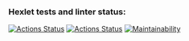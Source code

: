### Hexlet tests and linter status:
[![Actions Status](https://github.com/Si1adan/frontend-project-46/workflows/hexlet-check/badge.svg)](https://github.com/Si1adan/frontend-project-46/actions)
[![Actions Status](https://github.com/Si1adan/frontend-project-46/workflows/eslint-check/badge.svg)](https://github.com/Si1adan/frontend-project-46/actions)
[![Maintainability](https://api.codeclimate.com/v1/badges/e105023dd6bb33fe5930/maintainability)](https://codeclimate.com/github/Si1adan/frontend-project-46/maintainability)
